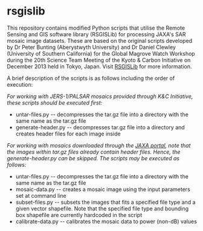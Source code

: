 # rsgislib
This repository contains modified Python scripts that utilise the Remote Sensing and GIS software library (RSGISLib) for processing JAXA's SAR mosaic image datasets. These are based on the original scripts developed by Dr Peter Bunting (Aberystwyth University) and Dr Daniel Clewley (University of Southern California) for the Global Magrove Watch Workshop during the 20th Science Team Meeting of the Kyoto & Carbon Initiative on December 2013 held in Tokyo, Japan. Visit [RSGISLib][1] for more information.

A brief description of the scripts is as follows including the order of execution:

*For working with JERS-1/PALSAR mosaics provided through K&C Initiative, these scripts should be executed first:*

- untar-files.py -- decompresses the tar.gz file into a directory with the same name as the tar.gz file
- generate-header.py -- decompresses tar.gz file into a directory and creates header files for each image inside

*For working with mosaics downloaded through the [JAXA portal][2], note that the images within tar.gz files already contain header files. Hence, the generate-header.py can be skipped. The scripts may be executed as follows:*

- untar-files.py -- decompresses the tar.gz file into a directory with the same name as the tar.gz file
- mosaic-data.py -- creates a mosaic image using the input parameters set at command line
- subset-files.py -- subsets the images that fits a specified file type and a given vector shapefile. Note that the specified file type and bounding box shapefile are currently hardcoded in the script
- calibrate-data.py -- calibrates the mosaic data to power (non-dB) values

[1]: http://www.rsgislib.org/index.html "Remote Sensing and GIS SOftware Library"
[2]: http://www.eorc.jaxa.jp/ALOS/en/palsar_fnf/data/index.htm "JAXA Global PALSAR Mosaic and FNF Maps"
